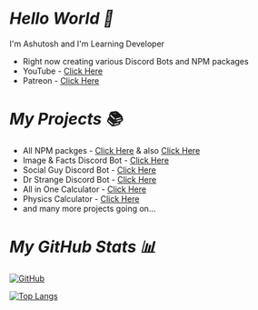 # _Hello World 👋_

I'm Ashutosh and I'm Learning Developer

- Right now creating various Discord Bots and NPM packages
- YouTube - [Click Here](https://youtube.com/c/AshusCoding)
- Patreon - [Click Here](https://patreon.com/ashutoshswamy)

# _My Projects 📚_

- All NPM packges - [Click Here](https://npmjs.com/~dummyboy397) & also [Click Here](https://npmjs.com/~devashu_)
- Image & Facts Discord Bot - [Click Here](https://top.gg/bot/841586414600585216)
- Social Guy Discord Bot - [Click Here](https://top.gg/bot/843876730603307008)
- Dr Strange Discord Bot - [Click Here](https://top.gg/bot/935229681718952008)
- All in One Calculator - [Click Here](https://mathrockz.netlify.app)
- Physics Calculator - [Click Here](https://physicsrockz.netlify.app)
- and many more projects going on...

# _My GitHub Stats 📊_

[![GitHub](https://github-readme-stats.vercel.app/api?username=ItzAshu397&theme=tokyonight)](https://github.com/ItzAshu397)

[![Top Langs](https://github-readme-stats.vercel.app/api/top-langs/?username=ItzAshu397&theme=tokyonight&layout=compact)](https://github.com/ItzAshu397)
